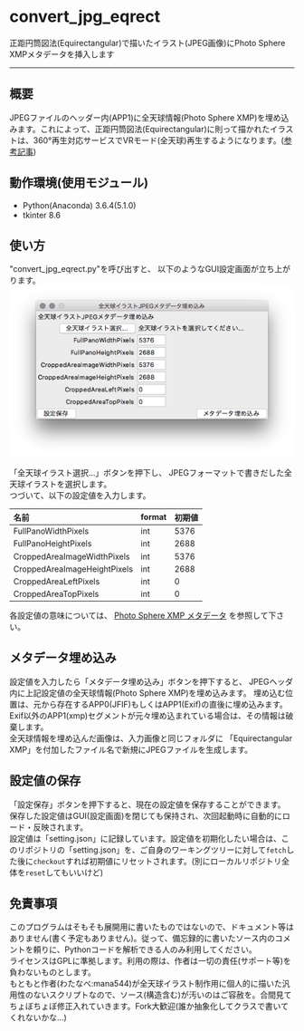 # convert_jpg_eqrect
正距円筒図法(Equirectangular)で描いたイラスト(JPEG画像)にPhoto Sphere XMPメタデータを挿入します

---
## 概要
JPEGファイルのヘッダー内(APP1)に全天球情報(Photo Sphere XMP)を埋め込みます。これによって、正距円筒図法(Equirectangular)に則って描かれたイラストは、360°再生対応サービスでVRモード(全天球)再生するようになります。([参考記事](https://www.facebook.com))

## 動作環境(使用モジュール)
* Python(Anaconda) 3.6.4(5.1.0)
* tkinter 8.6

## 使い方
"convert_jpg_eqrect.py"を呼び出すと、
以下のようなGUI設定画面が立ち上がります。  
![設定画面](./setting_gui.png)

「全天球イラスト選択...」ボタンを押下し、
JPEGフォーマットで書きだした全天球イラストを選択します。  
つづいて、以下の設定値を入力します。

| 名前 | format|初期値|
|:---|:---|:---|
|FullPanoWidthPixels|int|5376|
|FullPanoHeightPixels|int|2688|
|CroppedAreaImageWidthPixels|int|5376|
|CroppedAreaImageHeightPixels|int|2688|
|CroppedAreaLeftPixels|int|0|
|CroppedAreaTopPixels|int|0|

各設定値の意味については、
[Photo Sphere XMP メタデータ](https://developers.google.com/streetview/spherical-metadata?hl=ja)
を参照して下さい。

## メタデータ埋め込み
設定値を入力したら「メタデータ埋め込み」ボタンを押下すると、
JPEGヘッダ内に上記設定値の全天球情報(Photo Sphere XMP)を埋め込みます。
埋め込む位置は、元から存在するAPP0(JFIF)もしくはAPP1(Exif)の直後に埋め込みます。  
Exif以外のAPP1(xmp)セグメントが元々埋め込まれている場合は、その情報は破棄します。  
全天球情報を埋め込んだ画像は、入力画像と同じフォルダに
「Equirectangular XMP」を付加したファイル名で新規にJPEGファイルを生成します。

## 設定値の保存
「設定保存」ボタンを押下すると、現在の設定値を保存することができます。
保存した設定値はGUI(設定画面)を閉じても保持され、次回起動時に自動的にロード・反映されます。  
設定値は「setting.json」に記録しています。設定値を初期化したい場合は、このリポジトリの「setting.json」を、ご自身のワーキングツリーに対して`fetch`した後に`checkout`すれば初期値にリセットされます。(別にローカルリポジトリ全体を`reset`してもいいけど)


## 免責事項
このプログラムはそもそも展開用に書いたものではないので、ドキュメント等はありません(書く予定もありません)。従って、備忘録的に書いたソース内のコメントを頼りに、Pythonコードを解析できる人のみ利用してください。  
ライセンスはGPLに準拠します。利用の際は、作者は一切の責任(サポート等)を負わないものとします。  
もともと作者(わたなべ:mana544)が全天球イラスト制作用に個人的に描いた汎用性のないスクリプトなので、ソース(構造含む)が汚いのはご容赦を。合間見てちょぼちょぼ修正入れていきます。Fork大歓迎(誰か抽象化してクラスで書いてくれないかな…)

